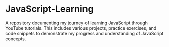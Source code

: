 # JavaScript-Learning
A repository documenting my journey of learning JavaScript through YouTube tutorials. This includes various projects, practice exercises, and code snippets to demonstrate my progress and understanding of JavaScript concepts.
